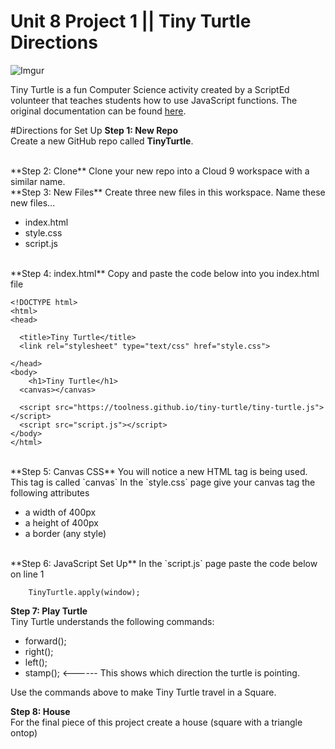 # Unit 8 Project 1 || Tiny Turtle Directions
![Imgur](http://i.imgur.com/Nh1qdMJm.jpg)

Tiny Turtle is a fun Computer Science activity created by a ScriptEd volunteer that teaches students how to use JavaScript functions. The original documentation can be found [here](https://github.com/toolness/tiny-turtle).


#Directions for Set Up
**Step 1: New Repo**      
Create a new GitHub repo called **TinyTurtle**.

<br>
**Step 2: Clone**   
Clone your new repo into a Cloud 9 workspace with a similar name.

<br>
**Step 3: New Files**   
Create three new files in this workspace. Name these new files...

* index.html
* style.css
* script.js

<br>
**Step 4: index.html**  
Copy and paste the code below into you index.html file

```
<!DOCTYPE html>
<html>
<head>
  
  <title>Tiny Turtle</title>
  <link rel="stylesheet" type="text/css" href="style.css">
  
</head>
<body>
    <h1>Tiny Turtle</h1>
  <canvas></canvas>
  
  <script src="https://toolness.github.io/tiny-turtle/tiny-turtle.js"></script>
  <script src="script.js"></script>
</body>
</html>
```

<br>
**Step 5: Canvas CSS**  
You will notice a new HTML tag is being used. This tag is called `canvas`
In the `style.css` page give your canvas tag the following attributes

* a width of 400px
* a height of 400px
* a border (any style)

<br>
**Step 6: JavaScript Set Up**  
In the `script.js` page paste the code below on line 1


```
	TinyTurtle.apply(window); 
``` 

**Step 7: Play Turtle**  
Tiny Turtle understands the following commands:

* forward();
* right();
* left();
* stamp(); <------ This shows which direction the turtle is pointing.  

Use the commands above to make Tiny Turtle travel in a Square.

**Step 8: House**  
For the final piece of this project create a house (square with a triangle ontop)

